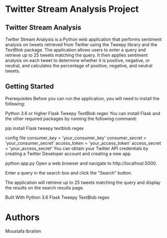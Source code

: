 # Twitter Stream Analysis Project

## Twitter Stream Analysis
Twitter Stream Analysis is a Python web application that performs sentiment analysis on tweets retrieved from Twitter using the Tweepy library and the TextBlob package. The application allows users to enter a query and retrieve up to 25 tweets matching the query. It then applies sentiment analysis on each tweet to determine whether it is positive, negative, or neutral, and calculates the percentage of positive, negative, and neutral tweets.

## Getting Started
Prerequisites
Before you can run the application, you will need to install the following:

Python 3.6 or higher
Flask
Tweepy
TextBlob
regex
You can install Flask and the other required packages by running the following command:

pip install Flask tweepy textblob regex

config file
consumer_key = 'your_consumer_key'
consumer_secret = 'your_consumer_secret'
access_token = 'your_access_token'
access_secret = 'your_access_secret'
You can obtain your Twitter API credentials by creating a Twitter Developer account and creating a new app.


python app.py
Open a web browser and navigate to http://localhost:5000.

Enter a query in the search box and click the "Search" button.

The application will retrieve up to 25 tweets matching the query and display the results on the search results page.

Built With
Python 3.6
Flask
Tweepy
TextBlob
regex

# Authors
Moustafa Ibrahim
